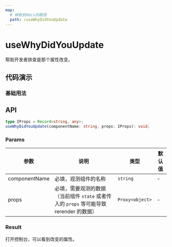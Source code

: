 ```yaml
---
map:
  # 映射到docs的路径
  path: /useWhyDidYouUpdate
---
```


# useWhyDidYouUpdate

帮助开发者排查是那个属性改变。

## 代码演示

### 基础用法

<demo src="./demo/demo.vue"
  language="vue"
  title="基本用法"
  desc="控制台查看打印结果">
</demo>

## API

```typescript
type IProps = Record<string, any>;
useWhyDidYouUpdate(componentName: string, props: IProps): void;
```

### Params

| 参数          | 说明                                                                                   | 类型     | 默认值 |
| ------------- | -------------------------------------------------------------------------------------- | -------- | ------ |
| componentName | 必填，观测组件的名称                                                                   | `string` | -      |
| props         | 必填，需要观测的数据（当前组件 `state` 或者传入的 `props` 等可能导致 rerender 的数据） | `Proxy<object>` | -      |

### Result

打开控制台，可以看到改变的属性。
